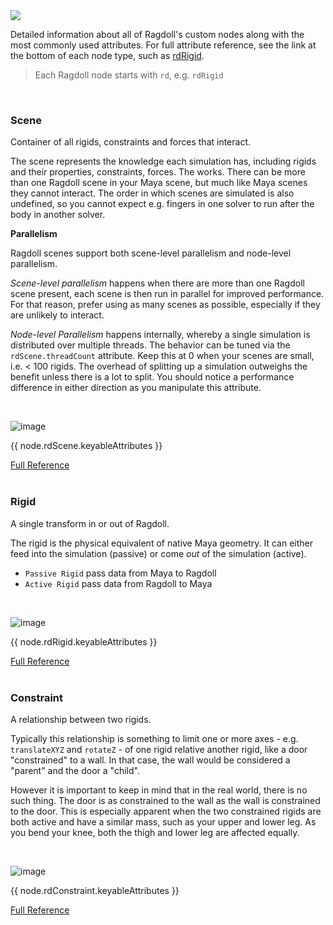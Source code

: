 <div class="hero-container">
    <img class="hero-image" src=/car13.png>
</div>

Detailed information about all of Ragdoll's custom nodes along with the most commonly used attributes. For full attribute reference, see the link at the bottom of each node type, such as [rdRigid](/nodes/rdRigid).

> Each Ragdoll node starts with `rd`, e.g. `rdRigid`

<br>

### Scene

Container of all rigids, constraints and forces that interact.

The scene represents the knowledge each simulation has, including rigids and their properties, constraints, forces. The works. There can be more than one Ragdoll scene in your Maya scene, but much like Maya scenes they cannot interact. The order in which scenes are simulated is also undefined, so you cannot expect e.g. fingers in one solver to run after the body in another solver.

**Parallelism**

Ragdoll scenes support both scene-level parallelism and node-level parallelism.

*Scene-level parallelism* happens when there are more than one Ragdoll scene present, each scene is then run in parallel for improved performance. For that reason, prefer using as many scenes as possible, especially if they are unlikely to interact.

*Node-level Parallelism* happens internally, whereby a single simulation is distributed over multiple threads. The behavior can be tuned via the `rdScene.threadCount` attribute. Keep this at 0 when your scenes are small, i.e. < 100 rigids. The overhead of splitting up a simulation outweighs the benefit unless there is a lot to split. You should notice a performance difference in either direction as you manipulate this attribute.

<br>

![image](https://user-images.githubusercontent.com/2152766/101984249-04405880-3c78-11eb-8392-6e00e7afd3b6.png)

{{ node.rdScene.keyableAttributes }}

<div class="hboxlayout justify-center">
    <a href="/nodes/rdScene" class="button blue">Full Reference</a>
</div>

<br>

### Rigid

A single transform in or out of Ragdoll.

The rigid is the physical equivalent of native Maya geometry. It can either feed into the simulation (passive) or come *out* of the simulation (active).

- `Passive Rigid` pass data from Maya to Ragdoll
- `Active Rigid` pass data from Ragdoll to Maya

<br>

![image](https://user-images.githubusercontent.com/2152766/101984241-fab6f080-3c77-11eb-9473-ed3a32a1fbf4.png)

{{ node.rdRigid.keyableAttributes }}

<div class="hboxlayout justify-center">
    <a href="/nodes/rdRigid" class="button blue">Full Reference</a>
</div>

<br>

### Constraint

A relationship between two rigids.

Typically this relationship is something to limit one or more axes - e.g. `translateXYZ` and `rotateZ` - of one rigid relative another rigid, like a door "constrained" to a wall. In that case, the wall would be considered a "parent" and the door a "child". 

However it is important to keep in mind that in the real world, there is no such thing. The door is as constrained to the wall as the wall is constrained to the door. This is especially apparent when the two constrained rigids are both active and have a similar mass, such as your upper and lower leg. As you bend your knee, both the thigh and lower leg are affected equally.

<br>

![image](https://user-images.githubusercontent.com/2152766/101984234-f12d8880-3c77-11eb-8a7b-6f3054e1ef63.png)

{{ node.rdConstraint.keyableAttributes }}

<div class="hboxlayout justify-center">
    <a href="/nodes/rdConstraint" class="button blue">Full Reference</a>
</div>
